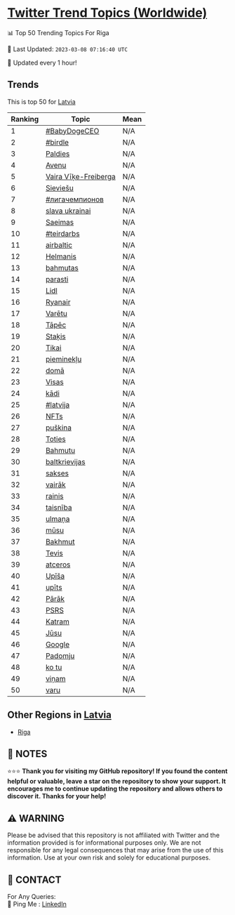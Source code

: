 [Twitter Trend Topics (Worldwide)](https://github.com/ErcinDedeoglu/Twitter-Trend-Topics)
==========


📊 Top 50 Trending Topics For Riga

📆 Last Updated: `2023-03-08 07:16:40 UTC`

🔧 Updated every 1 hour!


## Trends

This is top 50 for [Latvia](</Latvia>)

| Ranking | Topic | Mean |
| ------- | ------------ | ------------ |
| 1 | [#BabyDogeCEO](http://twitter.com/search?q=%23BabyDogeCEO) | N/A |
| 2 | [#birdle](http://twitter.com/search?q=%23birdle) | N/A |
| 3 | [Paldies](http://twitter.com/search?q=Paldies) | N/A |
| 4 | [Avenu](http://twitter.com/search?q=Avenu) | N/A |
| 5 | [Vaira Vīķe-Freiberga](http://twitter.com/search?q=Vaira+V%c4%ab%c4%b7e-Freiberga) | N/A |
| 6 | [Sieviešu](http://twitter.com/search?q=Sievie%c5%a1u) | N/A |
| 7 | [#лигачемпионов](http://twitter.com/search?q=%23%d0%bb%d0%b8%d0%b3%d0%b0%d1%87%d0%b5%d0%bc%d0%bf%d0%b8%d0%be%d0%bd%d0%be%d0%b2) | N/A |
| 8 | [slava ukrainai](http://twitter.com/search?q=slava+ukrainai) | N/A |
| 9 | [Saeimas](http://twitter.com/search?q=Saeimas) | N/A |
| 10 | [#teirdarbs](http://twitter.com/search?q=%23teirdarbs) | N/A |
| 11 | [airbaltic](http://twitter.com/search?q=airbaltic) | N/A |
| 12 | [Helmanis](http://twitter.com/search?q=Helmanis) | N/A |
| 13 | [bahmutas](http://twitter.com/search?q=bahmutas) | N/A |
| 14 | [parasti](http://twitter.com/search?q=parasti) | N/A |
| 15 | [Lidl](http://twitter.com/search?q=Lidl) | N/A |
| 16 | [Ryanair](http://twitter.com/search?q=Ryanair) | N/A |
| 17 | [Varētu](http://twitter.com/search?q=Var%c4%93tu) | N/A |
| 18 | [Tāpēc](http://twitter.com/search?q=T%c4%81p%c4%93c) | N/A |
| 19 | [Staķis](http://twitter.com/search?q=Sta%c4%b7is) | N/A |
| 20 | [Tikai](http://twitter.com/search?q=Tikai) | N/A |
| 21 | [pieminekļu](http://twitter.com/search?q=pieminek%c4%bcu) | N/A |
| 22 | [domā](http://twitter.com/search?q=dom%c4%81) | N/A |
| 23 | [Visas](http://twitter.com/search?q=Visas) | N/A |
| 24 | [kādi](http://twitter.com/search?q=k%c4%81di) | N/A |
| 25 | [#latvija](http://twitter.com/search?q=%23latvija) | N/A |
| 26 | [NFTs](http://twitter.com/search?q=NFTs) | N/A |
| 27 | [puškina](http://twitter.com/search?q=pu%c5%a1kina) | N/A |
| 28 | [Toties](http://twitter.com/search?q=Toties) | N/A |
| 29 | [Bahmutu](http://twitter.com/search?q=Bahmutu) | N/A |
| 30 | [baltkrievijas](http://twitter.com/search?q=baltkrievijas) | N/A |
| 31 | [sakses](http://twitter.com/search?q=sakses) | N/A |
| 32 | [vairāk](http://twitter.com/search?q=vair%c4%81k) | N/A |
| 33 | [rainis](http://twitter.com/search?q=rainis) | N/A |
| 34 | [taisnība](http://twitter.com/search?q=taisn%c4%abba) | N/A |
| 35 | [ulmaņa](http://twitter.com/search?q=ulma%c5%86a) | N/A |
| 36 | [mūsu](http://twitter.com/search?q=m%c5%absu) | N/A |
| 37 | [Bakhmut](http://twitter.com/search?q=Bakhmut) | N/A |
| 38 | [Tevis](http://twitter.com/search?q=Tevis) | N/A |
| 39 | [atceros](http://twitter.com/search?q=atceros) | N/A |
| 40 | [Upīša](http://twitter.com/search?q=Up%c4%ab%c5%a1a) | N/A |
| 41 | [upīts](http://twitter.com/search?q=up%c4%abts) | N/A |
| 42 | [Pārāk](http://twitter.com/search?q=P%c4%81r%c4%81k) | N/A |
| 43 | [PSRS](http://twitter.com/search?q=PSRS) | N/A |
| 44 | [Katram](http://twitter.com/search?q=Katram) | N/A |
| 45 | [Jūsu](http://twitter.com/search?q=J%c5%absu) | N/A |
| 46 | [Google](http://twitter.com/search?q=Google) | N/A |
| 47 | [Padomju](http://twitter.com/search?q=Padomju) | N/A |
| 48 | [ko tu](http://twitter.com/search?q=ko+tu) | N/A |
| 49 | [viņam](http://twitter.com/search?q=vi%c5%86am) | N/A |
| 50 | [varu](http://twitter.com/search?q=varu) | N/A |



## Other Regions in [Latvia](</Latvia>)

* [Riga](</Latvia/Riga.md>)



## 📝 NOTES

⭐⭐⭐ **Thank you for visiting my GitHub repository! If you found the content helpful or valuable, leave a star on the repository to show your support. It encourages me to continue updating the repository and allows others to discover it. Thanks for your help!**


## ⚠️ WARNING

Please be advised that this repository is not affiliated with Twitter and the information provided is for informational purposes only. We are not responsible for any legal consequences that may arise from the use of this information. Use at your own risk and solely for educational purposes.


## 📨 CONTACT

 For Any Queries:  
            🏓 Ping Me : [LinkedIn](https://www.linkedin.com/in/ercindedeoglu/)
